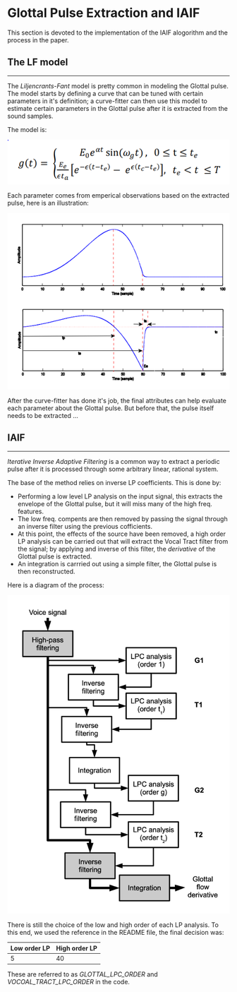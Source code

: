 # Glottal Pulse Extraction and IAIF

This section is devoted to the implementation of the IAIF alogorithm and the process in the paper.

## The LF model
---

The *Liljencrants-Fant* model is pretty common in modeling the Glottal pulse.
The model starts by defining a curve that can be tuned with certain parameters in it's definition; a curve-fitter can then use this model to estimate certain parameters in the Glottal pulse after it is extracted from the sound samples.

The model is:

![LF model](../Captures/LF.PNG "LF model")

Each parameter comes from emperical observations based on the extracted pulse, here is an illustration:

![LF model attributes](../Captures/LF_plot.PNG)

After the curve-fitter has done it's job, the final attributes can help evaluate each parameter about the Glottal pulse. But before that, the pulse itself needs to be extracted ...

## IAIF
---

*Iterative Inverse Adaptive Filtering* is a common way to extract a periodic pulse after it is processed through some arbitrary linear, rational system.

The base of the method relies on inverse LP coefficients.
This is done by:
- Performing a low level LP analysis on the input signal, this extracts the envelope of the Glottal pulse, but it will miss many of the high freq. features.
- The low freq. compents are then removed by passing the signal through an inverse filter using the previous cofficients.
- At this point, the effects of the source have been removed, a high order LP analysis can be carried out that will extract the Vocal Tract filter from the signal; by applying and inverse of this filter, the *derivative* of the Glottal pulse is extracted.
- An integration is carrried out using a simple filter, the Glottal pulse is then reconstructed.

Here is a diagram of the process:

![IAIF in 2 stages](../Captures/IAIF.png)

There is still the choice of the low and high order of each LP analysis. To this end, we used the reference in the README file, the final decision was:

| Low order LP | High order LP |
|--------------|---------------|
| 5 | 40 |

These are referred to as *GLOTTAL_LPC_ORDER* and *VOCOAL_TRACT_LPC_ORDER* in the code.
